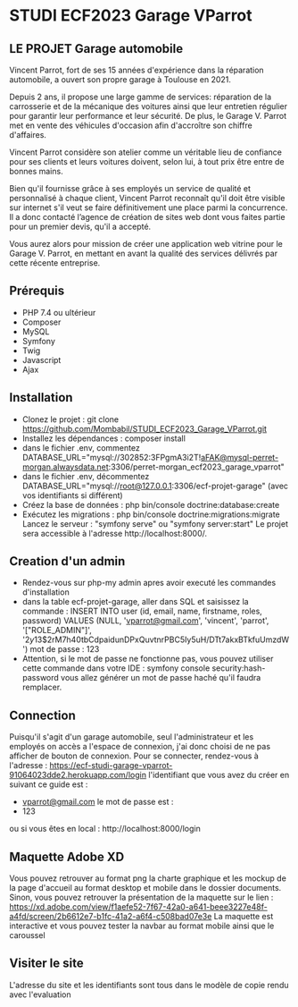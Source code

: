 # STUDI ECF2023 Garage VParrot

## LE PROJET Garage automobile

Vincent Parrot, fort de ses 15 années d'expérience dans la réparation automobile, a ouvert 
son propre garage à Toulouse en 2021.

Depuis 2 ans, il propose une large gamme de services: réparation de la carrosserie et de la 
mécanique des voitures ainsi que leur entretien régulier pour garantir leur performance et 
leur sécurité. De plus, le Garage V. Parrot met en vente des véhicules d'occasion afin 
d'accroître son chiffre d'affaires.

Vincent Parrot considère son atelier comme un véritable lieu de confiance pour ses clients et 
leurs voitures doivent, selon lui, à tout prix être entre de bonnes mains. 

Bien qu'il fournisse grâce à ses employés un service de qualité et personnalisé à chaque 
client, Vincent Parrot reconnaît qu'il doit être visible sur internet s'il veut se faire 
définitivement une place parmi la concurrence. Il a donc contacté l’agence de création de 
sites web dont vous faites partie pour un premier devis, qu'il a accepté. 

Vous aurez alors pour mission de créer une application web vitrine pour le Garage V. Parrot, 
en mettant en avant la qualité des services délivrés par cette récente entreprise.

## Prérequis

- PHP 7.4 ou ultérieur
- Composer
- MySQL
- Symfony
- Twig
- Javascript
- Ajax

## Installation

- Clonez le projet : git clone https://github.com/Mombabil/STUDI_ECF2023_Garage_VParrot.git
- Installez les dépendances : composer install
- dans le fichier .env, commentez DATABASE_URL="mysql://302852:3FPgmA3i2T!aFAK@mysql-perret-morgan.alwaysdata.net:3306/perret-morgan_ecf2023_garage_vparrot"
- dans le fichier .env, décommentez DATABASE_URL="mysql://root@127.0.0.1:3306/ecf-projet-garage" (avec vos identifiants si différent)
- Créez la base de données : php bin/console doctrine:database:create
- Exécutez les migrations : php bin/console doctrine:migrations:migrate
Lancez le serveur : "symfony serve" ou "symfony server:start" Le projet sera accessible à l'adresse http://localhost:8000/.

## Creation d'un admin
- Rendez-vous sur php-my admin apres avoir executé les commandes d'installation
- dans la table ecf-projet-garage, aller dans SQL  et saisissez la commande : INSERT INTO user (id, email, name, firstname, roles, password) VALUES (NULL, 'vparrot@gmail.com', 'vincent', 'parrot', '["ROLE_ADMIN"]', '$2y$13$2rM7h40tbCdpaidunDPxQuvtnrPBC5Iy5uH/DTt7akxBTkfuUmzdW')
mot de passe : 123
- Attention, si le mot de passe ne fonctionne pas, vous pouvez utiliser cette commande dans votre IDE : symfony console security:hash-password vous allez générer un mot de passe haché qu'il faudra remplacer.

## Connection
Puisqu'il s'agit d'un garage automobile, seul l'administrateur et les employés on accès a l'espace de connexion,
j'ai donc choisi de ne pas afficher de bouton de connexion. Pour se connecter, rendez-vous à l'adresse : 
https://ecf-studi-garage-vparrot-91064023dde2.herokuapp.com/login
l'identifiant que vous avez du créer en suivant ce guide est : 
- vparrot@gmail.com
le mot de passe est :
- 123

ou si vous êtes en local :
http://localhost:8000/login

## Maquette Adobe XD
Vous pouvez retrouver au format png la charte graphique et les mockup de la page d'accueil au format desktop et mobile dans le dossier documents.
Sinon, vous pouvez retrouver la présentation de la maquette sur le lien : 
https://xd.adobe.com/view/f1aefe52-7f67-42a0-a641-beee3227e48f-a4fd/screen/2b6612e7-b1fc-41a2-a6f4-c508bad07e3e
La maquette est interactive et vous pouvez tester la navbar au format mobile ainsi que le caroussel

## Visiter le site
L'adresse du site et les identifiants sont tous dans le modèle de copie rendu avec l'evaluation




